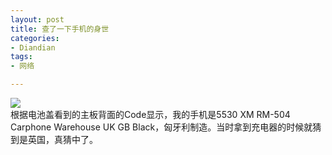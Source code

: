 ```yaml
---
layout: post
title: 查了一下手机的身世
categories:
- Diandian
tags:
- 网络

---
```

<img src="http://m3.img.srcdd.com/farm4/95/592D347DBE2CA1EAD0F053AE9DA7245F_246_76.GIF" />
<br />根据电池盖看到的主板背面的Code显示，我的手机是5530 XM RM-504 Carphone Warehouse UK GB Black，匈牙利制造。当时拿到充电器的时候就猜到是英国，真猜中了。